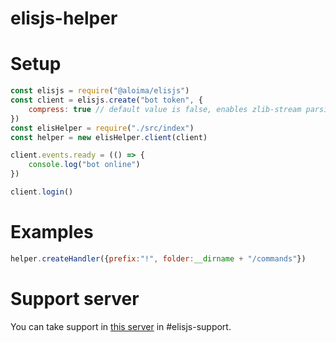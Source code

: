 # elisjs-helper

# Setup

```js
const elisjs = require("@aloima/elisjs")
const client = elisjs.create("bot token", {
    compress: true // default value is false, enables zlib-stream parsing.
})
const elisHelper = require("./src/index")
const helper = new elisHelper.client(client)

client.events.ready = (() => {
    console.log("bot online")
})

client.login()
```

# Examples

```js
helper.createHandler({prefix:"!", folder:__dirname + "/commands"})
```


# Support server
You can take support in [this server](https://discord.gg/node) in #elisjs-support.